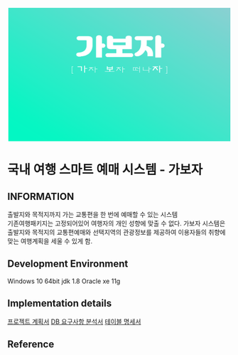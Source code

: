 <p align="center">
<img src="JAVA_PROJECT/img/main.PNG" width="500" height=300">
</p>

국내 여행 스마트 예매 시스템 - 가보자
==========================================

## INFORMATION
출발지와 목적지까지 가는 교통편을 한 번에 예매할 수 있는 시스템  
기존여행패키지는 고정되어있어 여행자의 개인 성향에 맞출 수 없다. 
가보자 시스템은 출발지와 목적지의 교통편예매와 선택지역의 관광정보를 제공하여 이용자들의 취향에 맞는 여행계획을 세울 수 있게 함. 

Development Environment
-----------------------
Windows 10 64bit
jdk 1.8
Oracle xe 11g 

Implementation details
----------------------
[프로젝트 계획서](https://github.com/2019-SMHRD-Deep3/JAVA_PROJECT/blob/master/DOCUMENT/gaboja_Project%20Introduction.hwp)
[DB 요구사항 분석서](https://github.com/2019-SMHRD-Deep3/JAVA_PROJECT/blob/master/DOCUMENT/gaboja_%EB%8D%B0%EC%9D%B4%ED%84%B0%EB%B2%A0%EC%9D%B4%EC%8A%A4%EC%9A%94%EA%B5%AC%EC%82%AC%ED%95%AD%EB%B6%84%EC%84%9D%EC%84%9C.hwp)
[테이블 명세서](https://github.com/2019-SMHRD-Deep3/JAVA_PROJECT/blob/master/DOCUMENT/gaboja_%ED%85%8C%EC%9D%B4%EB%B8%94%EB%AA%85%EC%84%B8%EC%84%9C.xlsx)

Reference
---------
